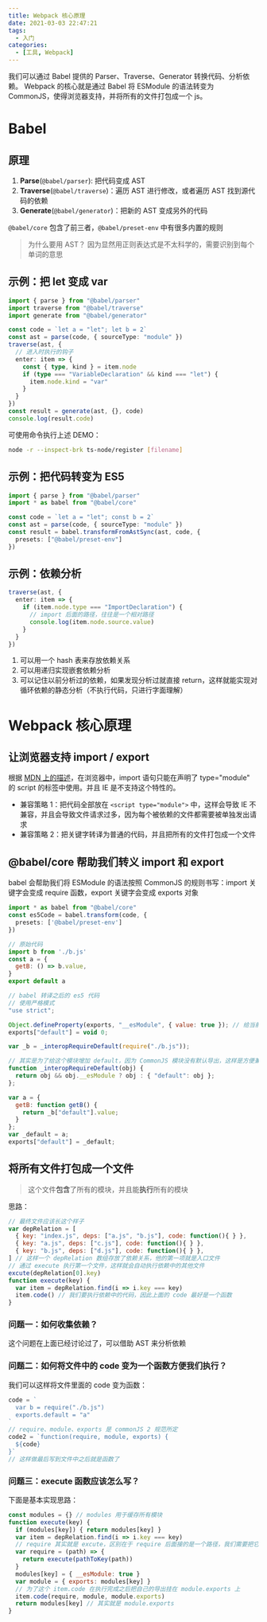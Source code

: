 ```yaml
---
title: Webpack 核心原理
date: 2021-03-03 22:47:21
tags:
  - 入门
categories:
  - [工具, Webpack]
---
```


我们可以通过 Babel 提供的 Parser、Traverse、Generator 转换代码、分析依赖。
Webpack 的核心就是通过 Babel 将 ESModule 的语法转变为 CommonJS，使得浏览器支持，并将所有的文件打包成一个 js。

<!-- more -->

# Babel

## 原理

1. **Parse**(`@babel/parser`): 把代码变成 AST
2. **Traverse**(`@babel/traverse`)：遍历 AST 进行修改，或者遍历 AST 找到源代码的依赖
3. **Generate**(`@babel/generator`)：把新的 AST 变成另外的代码

`@babel/core` 包含了前三者，`@babel/preset-env` 中有很多内置的规则

> 为什么要用 AST？
> 因为显然用正则表达式是不太科学的，需要识别到每个单词的意思

## 示例：把 let 变成 var

```typescript
import { parse } from "@babel/parser"
import traverse from "@babel/traverse"
import generate from "@babel/generator"

const code = `let a = "let"; let b = 2`
const ast = parse(code, { sourceType: "module" })
traverse(ast, {
  // 进入时执行的钩子
  enter: item => {
    const { type, kind } = item.node
    if (type === "VariableDeclaration" && kind === "let") {
      item.node.kind = "var"
    }
  }
})
const result = generate(ast, {}, code)
console.log(result.code)
```

可使用命令执行上述 DEMO：

```bash
node -r --inspect-brk ts-node/register [filename]
```

## 示例：把代码转变为 ES5

```typescript
import { parse } from "@babel/parser"
import * as babel from "@babel/core"

const code = `let a = "let"; const b = 2`
const ast = parse(code, { sourceType: "module" })
const result = babel.transformFromAstSync(ast, code, {
  presets: ["@babel/preset-env"]
})
```

## 示例：依赖分析

```typescript
traverse(ast, {
  enter: item => {
    if (item.node.type === "ImportDeclaration") {
      // import 后面的路径，往往是一个相对路径
      console.log(item.node.source.value)
    }
  }
})
```

1. 可以用一个 hash 表来存放依赖关系
2. 可以用递归实现嵌套依赖分析
3. 可以记住以前分析过的依赖，如果发现分析过就直接 return，这样就能实现对循环依赖的静态分析（不执行代码，只进行字面理解）

# Webpack 核心原理

## 让浏览器支持 import / export

根据 [MDN 上的描述](https://developer.mozilla.org/zh-CN/docs/Web/JavaScript/Reference/Statements/import)，在浏览器中，import 语句只能在声明了 type="module" 的 script 的标签中使用。并且 IE 是不支持这个特性的。

- 兼容策略 1：把代码全部放在 `<script type="module">` 中，这样会导致 IE 不兼容，并且会导致文件请求过多，因为每个被依赖的文件都需要被单独发出请求
- 兼容策略 2：把关键字转译为普通的代码，并且把所有的文件打包成一个文件

## @babel/core 帮助我们转义 import 和 export

babel 会帮助我们将 ESModule 的语法按照 CommonJS 的规则书写：import 关键字会变成 require 函数，export 关键字会变成 exports 对象

```typescript
import * as babel from "@babel/core"
const es5Code = babel.transform(code, {
  presets: ['@babel/preset-env']
})
```

```javascript
// 原始代码
import b from './b.js'
const a = {
  getB: () => b.value,
}
export default a
```

```javascript
// babel 转译之后的 es5 代码
// 使用严格模式
"use strict";

Object.defineProperty(exports, "__esModule", { value: true }); // 给当前模块添加 __esModule 属性，方便与 CommonJS 分开
exports["default"] = void 0;

var _b = _interopRequireDefault(require("./b.js"));

// 其实是为了给这个模块增加 default，因为 CommonJS 模块没有默认导出，这样是方便兼容，大部分 _interop 开头的代码都是为了兼容旧代码
function _interopRequireDefault(obj) {
  return obj && obj.__esModule ? obj : { "default": obj };
};

var a = {
  getB: function getB() {
    return _b["default"].value;
  }
};
var _default = a;
exports["default"] = _default;
```

## 将所有文件打包成一个文件

> 这个文件**包含**了所有的模块，并且能**执行**所有的模块

思路：

```javascript
// 最终文件应该长这个样子
var depRelation = [
  { key: "index.js", deps: ["a.js", "b.js"], code: function(){ } },
  { key: "a.js", deps: ["c.js"], code: function(){ } },
  { key: "b.js", deps: ["d.js"], code: function(){ } },
] // 这样一个 depRelation 数组存放了依赖关系，他的第一项就是入口文件
// 通过 execute 执行第一个文件，这样就会自动执行依赖中的其他文件
excute(depRelation[0].key)
function execute(key) {
  var item = depRelation.find(i => i.key === key)
  item.code() // 我们要执行依赖中的代码，因此上面的 code 最好是一个函数
}
```

### 问题一：如何收集依赖？

这个问题在上面已经讨论过了，可以借助 AST 来分析依赖

### 问题二：如何将文件中的 code 变为一个函数方便我们执行？

我们可以这样将文件里面的 code 变为函数：

```javascript
code = `
  var b = require("./b.js")
  exports.default = "a"
`
// require、module、exports 是 commonJS 2 规范所定
code2 = `function(require, module, exports) {
  ${code}
}`
// 这样做最后写到文件中之后就是函数了
```

### 问题三：execute 函数应该怎么写？

下面是基本实现思路：

```javascript
const modules = {} // modules 用于缓存所有模块
function execute(key) {
  if (modules[key]) { return modules[key] }
  var item = depRelation.find(i => i.key === key)
  // require 其实就是 excute，区别在于 require 后面接的是一个路径，我们需要把它转成 key
  var require = (path) => {
    return execute(pathToKey(path))
  }
  modules[key] = { __esModule: true }
  var module = { exports: modules[key] }
  // 为了这个 item.code 在执行完成之后把自己的导出挂在 module.exports 上
  item.code(require, module, module.exports)
  return modules[key] // 其实就是 module.exports
}
```